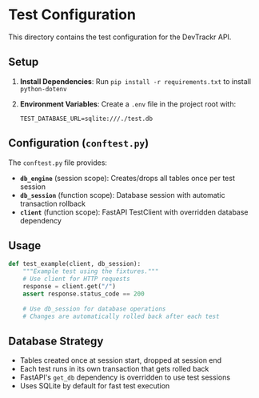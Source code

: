 # Test Configuration

This directory contains the test configuration for the DevTrackr API.

## Setup

1. **Install Dependencies**: Run `pip install -r requirements.txt` to install `python-dotenv`

2. **Environment Variables**: Create a `.env` file in the project root with:
   ```
   TEST_DATABASE_URL=sqlite:///./test.db
   ```

## Configuration (`conftest.py`)

The `conftest.py` file provides:

- **`db_engine`** (session scope): Creates/drops all tables once per test session
- **`db_session`** (function scope): Database session with automatic transaction rollback
- **`client`** (function scope): FastAPI TestClient with overridden database dependency

## Usage

```python
def test_example(client, db_session):
    """Example test using the fixtures."""
    # Use client for HTTP requests
    response = client.get("/")
    assert response.status_code == 200
    
    # Use db_session for database operations
    # Changes are automatically rolled back after each test
```

## Database Strategy

- Tables created once at session start, dropped at session end
- Each test runs in its own transaction that gets rolled back
- FastAPI's `get_db` dependency is overridden to use test sessions
- Uses SQLite by default for fast test execution
